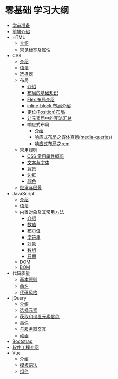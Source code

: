 # 零基础 学习大纲
* [学前准备](http://www.jianshu.com/p/178b84ccb1bd)
* [前端介绍](http://www.jianshu.com/p/6335956a1bad)
* HTML
  * [介绍](http://www.jianshu.com/p/878b7c8e2773)
  * [常见标签及属性](http://www.jianshu.com/p/e1517a713556)
* CSS
  * [介绍](http://www.jianshu.com/p/3268a6e64d00)
  * [语法](http://www.jianshu.com/p/7d2c5f36702b)
  * [选择器](http://www.jianshu.com/p/d70779b43d4a)
  * 布局
    * [介绍](http://www.jianshu.com/p/12a69ebb6e41)
    * [布局的基础知识](http://www.jianshu.com/p/de085cc0c67f)
    * [Flex 布局介绍](http://www.jianshu.com/p/b2b48c39450b)
    * [inline-block 布局介绍](http://www.jianshu.com/p/707d9aab1d87)
    * [定位(Position)布局](http://www.jianshu.com/p/eede7a64e509)
    * [让元素居中的写法汇总](http://www.jianshu.com/p/878a9d5dd405)
    * 响应式布局
      * [介绍](http://www.jianshu.com/p/3962ea2549d0)
      * [响应式布局之媒体查询(media-queries)](http://www.jianshu.com/p/1e6e0c2f4e55)
      * [响应式布局之rem](http://www.jianshu.com/p/1af305583b58)
  * 常用规则
    * [CSS 常用属性概览](http://www.jianshu.com/p/b2889973263f)
    * [文本与字体](http://www.jianshu.com/p/8e2db84c466f)
    * [背景](http://www.jianshu.com/p/3379ad747a25)
    * [边框](http://www.jianshu.com/p/d4f48a84f2f5)
    * [颜色](http://www.jianshu.com/p/4c5117783a7a)
  * [继承与层叠](http://www.jianshu.com/p/dc6f65654728)
* JavaScript
  * [介绍](http://www.jianshu.com/p/f3d96aa068fd)
  * [语法](http://www.jianshu.com/p/162f37ffbb1a)
  * 内置对象及其常用方法
    * [介绍](http://www.jianshu.com/p/92fc2c512de4)
    * [数值](http://www.jianshu.com/p/38171f010b2d)
    * [布尔值](http://www.jianshu.com/p/72a7fddab5c8)
    * [字符串](http://www.jianshu.com/p/4070c32f5b2a)
    * [对象](http://www.jianshu.com/p/fa98af801352)
    * [数组](http://www.jianshu.com/p/5c0db5c18575)
    * [日期](http://www.jianshu.com/p/a3f00054cc58)
  * [DOM](http://www.jianshu.com/p/c328019a4bf4)
  * [BOM](http://www.jianshu.com/p/2c66d623e4d8)
* 代码质量
  * [基本原则](http://www.jianshu.com/p/7ce49ca72ef0)
  * [命名](http://www.jianshu.com/p/27070dc2787e)
  * [代码风格](http://www.jianshu.com/p/d623ef624696)
* jQuery
  * [介绍](http://www.jianshu.com/p/da93cdb62db8)
  * [选择元素](http://www.jianshu.com/p/5c2bbbd0efc6)
  * [获取和设置元素信息](http://www.jianshu.com/p/085a1018cd00)
  * [事件](http://www.jianshu.com/p/cc5565de98fd)
  * [与服务器交互](http://www.jianshu.com/p/c15a2fcf7294)
  * [动画](http://www.jianshu.com/p/890b37a80aa5)
* [Bootstrap](http://www.jianshu.com/p/97921d3597ed)
* [软件工程介绍](http://www.jianshu.com/p/ceba85b64c8f)
* Vue
  * [介绍](http://www.jianshu.com/p/cfdccd2cd057)
  * [模板语法](http://www.jianshu.com/p/f3c6a32d5cf6)
  * [组件](http://www.jianshu.com/p/4723049d5586)